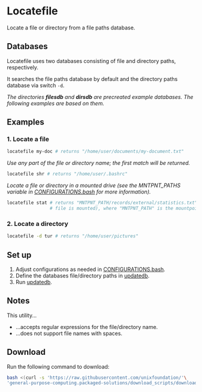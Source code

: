 
# Locatefile

Locate a file or directory from a file paths database.

## Databases

Locatefile uses two databases consisting of file and directory paths, respectively.

It searches the file paths database by default and the directory paths database via switch `-d`.

*The directories **filesdb** and **dirsdb** are precreated example databases. The following examples are based on them.*

## Examples

### 1. Locate a file

```bash
locatefile my-doc # returns "/home/user/documents/my-document.txt"
```

*Use any part of the file or directory name; the first match will be returned.*

```bash
locatefile shr # returns "/home/user/.bashrc"
```

*Locate a file or directory in a mounted drive (see the MNTPNT_PATHS variable in [CONFIGURATIONS.bash](CONFIGURATIONS.bash) for more information).*

```bash
locatefile stat # returns "MNTPNT_PATH/records/external/statistics.txt" (if the drive containing the
                # file is mounted), where "MNTPNT_PATH" is the mountpoint of the mounted drive
```

### 2. Locate a directory

```bash
locatefile -d tur # returns "/home/user/pictures"
```

## Set up

1. Adjust configurations as needed in [CONFIGURATIONS.bash](CONFIGURATIONS.bash).
2. Define the databases file/directory paths in [updatedb](updatedb).
3. Run [updatedb](updatedb).

## Notes

This utility...

* ...accepts regular expressions for the file/directory name.
* ...does not support file names with spaces.

## Download

Run the following command to download:

```bash
bash <(curl -s 'https://raw.githubusercontent.com/unixfoundation/'\
'general-purpose-computing.packaged-solutions/download_scripts/download-locatefile.sh')
```

